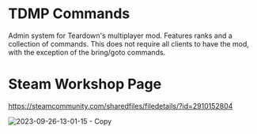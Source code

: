 # TDMP Commands
Admin system for Teardown's multiplayer mod.
Features ranks and a collection of commands.
This does not require all clients to have the mod, with the exception of the bring/goto commands.

# Steam Workshop Page
https://steamcommunity.com/sharedfiles/filedetails/?id=2910152804


![2023-09-26-13-01-15 - Copy](https://github.com/morgana-x/TDMP-Commands/assets/89588301/682bc76c-7598-4989-b4bb-b59df3586094)
